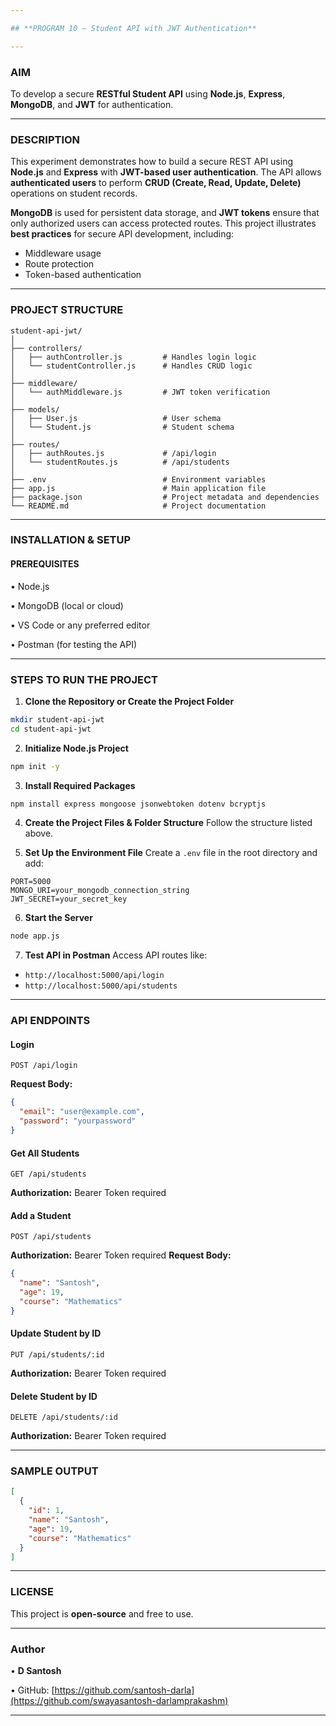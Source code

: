 ```yaml
---

## **PROGRAM 10 – Student API with JWT Authentication**

---
```


### **AIM**

To develop a secure **RESTful Student API** using **Node.js**, **Express**, **MongoDB**, and **JWT** for authentication.

---

### **DESCRIPTION**

This experiment demonstrates how to build a secure REST API using **Node.js** and **Express** with **JWT-based user authentication**. The API allows **authenticated users** to perform **CRUD (Create, Read, Update, Delete)** operations on student records.

**MongoDB** is used for persistent data storage, and **JWT tokens** ensure that only authorized users can access protected routes. This project illustrates **best practices** for secure API development, including:

* Middleware usage
* Route protection
* Token-based authentication

---

### **PROJECT STRUCTURE**

```
student-api-jwt/
│
├── controllers/
│   ├── authController.js         # Handles login logic
│   └── studentController.js      # Handles CRUD logic
│
├── middleware/
│   └── authMiddleware.js         # JWT token verification
│
├── models/
│   ├── User.js                   # User schema
│   └── Student.js                # Student schema
│
├── routes/
│   ├── authRoutes.js             # /api/login
│   └── studentRoutes.js          # /api/students
│
├── .env                          # Environment variables
├── app.js                        # Main application file
├── package.json                  # Project metadata and dependencies
└── README.md                     # Project documentation
```

---

### **INSTALLATION & SETUP**

#### **PREREQUISITES**

• Node.js

• MongoDB (local or cloud)

• VS Code or any preferred editor

• Postman (for testing the API)

---

### **STEPS TO RUN THE PROJECT**

1. **Clone the Repository or Create the Project Folder**

```bash
mkdir student-api-jwt  
cd student-api-jwt
```

2. **Initialize Node.js Project**

```bash
npm init -y
```

3. **Install Required Packages**

```bash
npm install express mongoose jsonwebtoken dotenv bcryptjs
```

4. **Create the Project Files & Folder Structure**
   Follow the structure listed above.

5. **Set Up the Environment File**
   Create a `.env` file in the root directory and add:

```
PORT=5000  
MONGO_URI=your_mongodb_connection_string  
JWT_SECRET=your_secret_key
```

6. **Start the Server**

```bash
node app.js
```

7. **Test API in Postman**
   Access API routes like:

* `http://localhost:5000/api/login`
* `http://localhost:5000/api/students`

---

### **API ENDPOINTS**

####  **Login**

```http
POST /api/login
```

**Request Body:**

```json
{
  "email": "user@example.com",
  "password": "yourpassword"
}
```

####  **Get All Students**

```http
GET /api/students
```

**Authorization:** Bearer Token required

####  **Add a Student**

```http
POST /api/students
```

**Authorization:** Bearer Token required
**Request Body:**

```json
{
  "name": "Santosh",
  "age": 19,
  "course": "Mathematics"
}
```

####  **Update Student by ID**

```http
PUT /api/students/:id
```

**Authorization:** Bearer Token required

####  **Delete Student by ID**

```http
DELETE /api/students/:id
```

**Authorization:** Bearer Token required

---

### **SAMPLE OUTPUT**

```json
[
  {
    "id": 1,
    "name": "Santosh",
    "age": 19,
    "course": "Mathematics"
  }
]
```

---

### **LICENSE**

This project is **open-source** and free to use.

---

### **Author**

• **D Santosh**

• GitHub: [https://github.com/santosh-darla](https://github.com/swayasantosh-darlamprakashm)

---

